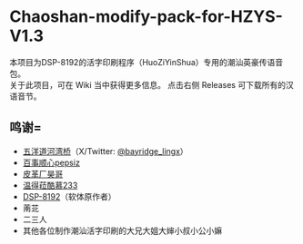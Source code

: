 # Chaoshan-modify-pack-for-HZYS-V1.3
本项目为DSP-8192的活字印刷程序（HuoZiYinShua）专用的潮汕英豪传语音包。<br>
关于此项目，可在 Wiki 当中获得更多信息。
点击右侧 Releases 可下载所有的汉语音节。

## 鸣谢=
- [五洋道河湾桥](https://space.bilibili.com/6010845)（X/Twitter: [@bayridge_lingx](https://x.com/bayridge_lingx)）
- [百事顺心pepsiz](https://space.bilibili.com/19888761)
- [皮革厂昊哥](https://space.bilibili.com/46850499)
- [温得菈酷慕233](https://space.bilibili.com/3546377447540815)
- [DSP-8192](https://github.com/DSP-8192)（软体原作者）
- 萳苝
- 二三人
- 其他各位制作潮汕活字印刷的大兄大姐大婶小叔小公小嫲
